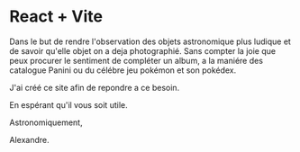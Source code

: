# React + Vite

Dans le but de rendre l'observation des objets astronomique plus ludique et de savoir qu'elle objet on a deja photographié. 
Sans compter la joie que peux procurer le sentiment de compléter un album, a la maniére des catalogue Panini ou du célébre jeu pokémon et son pokédex. 

J'ai créé ce site afin de repondre a ce besoin.

En espérant qu'il vous soit utile.

Astronomiquement,

Alexandre.